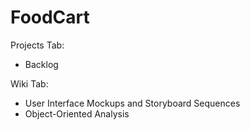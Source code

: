 # FoodCart

Projects Tab:
- Backlog

Wiki Tab:
- User Interface Mockups and Storyboard Sequences
- Object-Oriented Analysis
